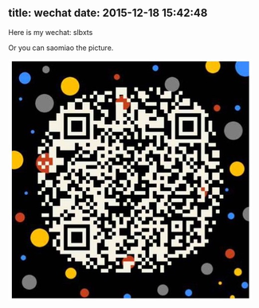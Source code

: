title: wechat
date: 2015-12-18 15:42:48
---

Here is my wechat: slbxts

Or you can saomiao the picture.

![](images/wechat.jpeg)